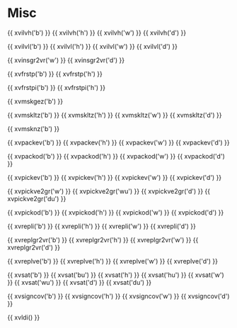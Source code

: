 # Misc

{{ xvilvh('b') }}
{{ xvilvh('h') }}
{{ xvilvh('w') }}
{{ xvilvh('d') }}

{{ xvilvl('b') }}
{{ xvilvl('h') }}
{{ xvilvl('w') }}
{{ xvilvl('d') }}

{{ xvinsgr2vr('w') }}
{{ xvinsgr2vr('d') }}

{{ xvfrstp('b') }}
{{ xvfrstp('h') }}

{{ xvfrstpi('b') }}
{{ xvfrstpi('h') }}

{{ xvmskgez('b') }}

{{ xvmskltz('b') }}
{{ xvmskltz('h') }}
{{ xvmskltz('w') }}
{{ xvmskltz('d') }}

{{ xvmsknz('b') }}

{{ xvpackev('b') }}
{{ xvpackev('h') }}
{{ xvpackev('w') }}
{{ xvpackev('d') }}

{{ xvpackod('b') }}
{{ xvpackod('h') }}
{{ xvpackod('w') }}
{{ xvpackod('d') }}

{{ xvpickev('b') }}
{{ xvpickev('h') }}
{{ xvpickev('w') }}
{{ xvpickev('d') }}

{{ xvpickve2gr('w') }}
{{ xvpickve2gr('wu') }}
{{ xvpickve2gr('d') }}
{{ xvpickve2gr('du') }}

{{ xvpickod('b') }}
{{ xvpickod('h') }}
{{ xvpickod('w') }}
{{ xvpickod('d') }}

{{ xvrepli('b') }}
{{ xvrepli('h') }}
{{ xvrepli('w') }}
{{ xvrepli('d') }}

{{ xvreplgr2vr('b') }}
{{ xvreplgr2vr('h') }}
{{ xvreplgr2vr('w') }}
{{ xvreplgr2vr('d') }}

{{ xvreplve('b') }}
{{ xvreplve('h') }}
{{ xvreplve('w') }}
{{ xvreplve('d') }}

{{ xvsat('b') }}
{{ xvsat('bu') }}
{{ xvsat('h') }}
{{ xvsat('hu') }}
{{ xvsat('w') }}
{{ xvsat('wu') }}
{{ xvsat('d') }}
{{ xvsat('du') }}

{{ xvsigncov('b') }}
{{ xvsigncov('h') }}
{{ xvsigncov('w') }}
{{ xvsigncov('d') }}

{{ xvldi() }}